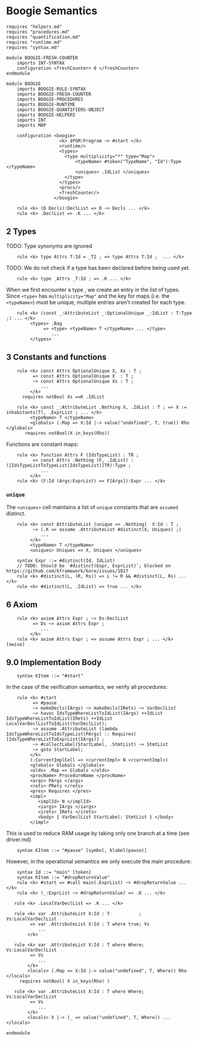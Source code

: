 Boogie Semantics
================

```k
requires "helpers.md"
requires "procedures.md"
requires "quantification.md"
requires "runtime.md"
requires "syntax.md"

module BOOGIE-FRESH-COUNTER
    imports INT-SYNTAX
    configuration <freshCounter> 0 </freshCounter>
endmodule

module BOOGIE
    imports BOOGIE-RULE-SYNTAX
    imports BOOGIE-FRESH-COUNTER
    imports BOOGIE-PROCEDURES
    imports BOOGIE-RUNTIME
    imports BOOGIE-QUANTIFIERS-OBJECT
    imports BOOGIE-HELPERS
    imports INT
    imports MAP

    configuration <boogie>
                    <k> $PGM:Program ~> #start </k>
                    <runtime/>
                    <types>
                      <type multiplicity="*" type="Map">
                          <typeName> #token("TypeName", "Id"):Type </typeName>
                          <uniques> .IdList </uniques>
                      </type>
                    </types>
                    <procs/>
                    <freshCounter/>
                  </boogie>
```

```k
    rule <k> (D Decls):DeclList => D ~> Decls ... </k>
    rule <k> .DeclList => .K ... </k>
```

2 Types
-------

TODO: Type synonyms are ignored

```k
    rule <k> type Attrs T:Id = _T2 ; => type Attrs T:Id ;  ... </k>
```

TODO: We do not check if a type has been declared before being used yet.

```k
    rule <k> type _Attrs _T:Id ; => .K ... </k>
```

When we first encounter a type , we create an entry in the list of types.
Since `<type>` has `multiplicity="Map"` and the key for maps (i.e. the `<typeName>`)
must be unique, multiple entries aren't created for each type.

```k
    rule <k> (const _:AttributeList _:OptionalUnique _:IdList : T:Type ;) ... </k>
         <types> .Bag
              => <type> <typeName> T </typeName> ... </type>
                 ...
         </types>
```

3 Constants and functions
-------------------------

```k
    rule <k> const Attrs OptionalUnique X, Xs : T ;
          => const Attrs OptionalUnique X  : T ;
          ~> const Attrs OptionalUnique Xs : T ;
             ...
         </k>
      requires notBool Xs ==K .IdList
```

```k
    rule <k> const _:AttributeList .Nothing X, .IdList : T ; => X := inhabitants(T), .ExprList ; ... </k>
         <typeName> T </typeName>
         <globals> (.Map => X:Id |-> value("undefined", T, true)) Rho </globals>
       requires notBool(X in_keys(Rho))
```

Functions are constant maps:

```k
    rule <k> function Attrs F (IdsTypeList) : TR ;
          => const Attrs .Nothing (F, .IdList) : ([IdsTypeListToTypeList(IdsTypeList)]TR):Type ;
             ...
         </k>
    rule <k> (F:Id (Args:ExprList) => F[Args]):Expr ... </k>
```

### `unique`

The `<uniques>` cell maintains a list of `unique` constants that are `assumed`
distinct.

```k
    rule <k> const AttributeList (unique => .Nothing)  X:Id : T ;
          ~> (.K => assume .AttributeList #distinct(X, Uniques) ;)
             ...
         </k>
         <typeName> T </typeName>
         <uniques> Uniques => X, Uniques </uniques>
```

```k
    syntax Expr ::= #distinct(Id, IdList)
    // TODO: Should be `#distinct(Expr, ExprList)`; blocked on https://github.com/kframework/kore/issues/1817
    rule <k> #distinct(L, (R, Rs)) => L != R && #distinct(L, Rs) ... </k>
    rule <k> #distinct(L, .IdList) => true ... </k>
```

6 Axiom
-------

```k
    rule <k> axiom Attrs Expr ; ~> Ds:DeclList
          => Ds ~> axiom Attrs Expr ;
             ...
         </k>
    rule <k> axiom Attrs Expr ; => assume Attrs Expr ; ... </k> [owise]
```

9.0 Implementation Body
-----------------------

```k
    syntax KItem ::= "#start"
```

In the case of the verification semantics, we verify all procedures:

```verification
    rule <k> #start
          => #pause
          ~> makeDecls(IArgs) ~> makeDecls(IRets) ~> VarDeclList
          ~> havoc IdsTypeWhereListToIdList(IArgs) ++IdList IdsTypeWhereListToIdList(IRets) ++IdList LocalVarDeclListToIdList(VarDeclList);
          ~> assume .AttributeList (lambda IdsTypeWhereListToIdsTypeList(PArgs) :: Requires)[IdsTypeWhereListToExprList(IArgs)] ;
          ~> #collectLabel(StartLabel, .StmtList) ~> StmtList
          ~> goto StartLabel;
         </k>
         (.CurrentImplCell => <currentImpl> N </currentImpl>)
         <globals> Globals </globals>
         <olds> .Map => Globals </olds>
         <procName> ProcedureName </procName>
         <args> PArgs </args>
         <rets> PRets </rets>
         <pres> Requires </pres>
         <impl>
            <implId> N </implId>
            <iargs> IArgs </iargs>
            <irets> IRets </irets>
            <body> { VarDeclList StartLabel: StmtList } </body>
         </impl>
```

This is used to reduce RAM usage by taking only one branch at a time (see driver.md)

```k
    syntax KItem ::= "#pause" [symbol, klabel(pause)]
```


However, in the operational semantics we only execute the main procedure:

```operational
    syntax Id ::= "main" [token]
    syntax KItem ::= "#dropReturnValue"
    rule <k> #start => #call main(.ExprList) ~> #dropReturnValue ... </k>
    rule <k> (_:ExprList ~> #dropReturnValue) => .K ... </k>
```

```k
   rule <k> .LocalVarDeclList => .K ... </k>

   rule <k> var .AttributeList X:Id : T           ; Vs:LocalVarDeclList
         => var .AttributeList X:Id : T where true; Vs
            ...
        </k>

   rule <k> var .AttributeList X:Id : T where Where; Vs:LocalVarDeclList
         => Vs
            ...
        </k>
        <locals> (.Map => X:Id |-> value("undefined", T, Where)) Rho </locals>
     requires notBool( X in_keys(Rho) )

   rule <k> var .AttributeList X:Id : T where Where; Vs:LocalVarDeclList
         => Vs
            ...
        </k>
        <locals> X |-> (_ => value("undefined", T, Where)) ... </locals>
```

```k
endmodule
```
